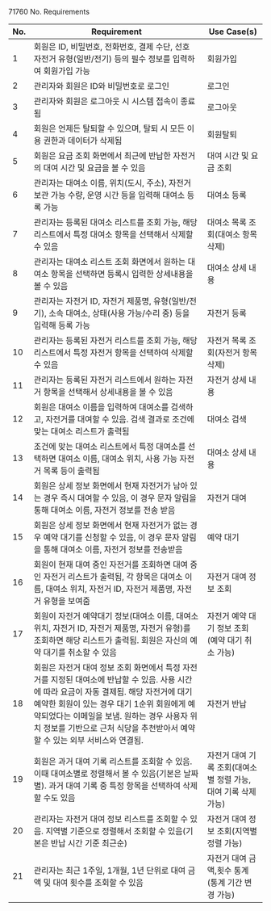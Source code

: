 71760
No.  Requirements         

| No.| Requirement                                                                                               | Use Case(s) |
|----|-----------------------------------------------------------------------------------------------------------|-------------|
| 1  | 회원은 ID, 비밀번호, 전화번호, 결제 수단, 선호 자전거 유형(일반/전기) 등의 필수 정보를 입력하여 회원가입 가능 |      회원가입       |
| 2  | 관리자와 회원은 ID와 비밀번호로 로그인                                                        |      로그인       |
| 3  | 관리자와 회원은 로그아웃 시 시스템 접속이 종료됨                                              |      로그아웃       |
| 4  | 회원은 언제든 탈퇴할 수 있으며, 탈퇴 시 모든 이용 권한과 데이터가 삭제됨                               |      회원탈퇴       |
| 5  | 회원은 요금 조회 화면에서 최근에 반납한 자전거의 대여 시간 및 요금을 볼 수 있음                                             |      대여 시간 및 요금 조회       |
| 6  | 관리자는 대여소 이름, 위치(도시, 주소), 자전거 보관 가능 수량, 운영 시간 등을 입력해 대여소 등록 가능  |      대여소 등록       |
| 7  | 관리자는 등록된 대여소 리스트를 조회 가능, 해당 리스트에서 특정 대여소 항목을 선택해서 삭제할 수 있음    |   대여소 목록 조회(대여소 항목 삭제) |
| 8  | 관리자는 대여소 리스트 조회 화면에서 원하는 대여소 항목을 선택하면 등록시 입력한 상세내용을 볼 수 있음 |      대여소 상세 내용       |
| 9 | 관리자는 자전거 ID, 자전거 제품명, 유형(일반/전기), 소속 대여소, 상태(사용 가능/수리 중) 등을 입력해 등록 가능 |      자전거 등록       |
| 10 | 관리자는 등록된 자전거 리스트를 조회 가능, 해당 리스트에서 특정 자전거 항목을 선택하여 삭제할 수 있음  |    자전거 목록 조회(자전거 항목 삭제)      |
| 11 | 관리자는 등록된 자전거 리스트에서 원하는 자전거 항목을 선택해서 상세내용을 볼 수 있음                           |      자전거 상세 내용      |
| 12 | 회원은 대여소 이름을 입력하여 대여소를 검색하고, 자전거를 대여할 수 있음. 검색 결과로 조건에 맞는 대여소 리스트가 출력됨  |      대여소 검색       |
| 13 | 조건에 맞는 대여소 리스트에서 특정 대여소를 선택하면 대여소 이름, 대여소 위치, 사용 가능 자전거 목록 등이 출력됨         |  대여소 상세 내용       |
| 14 | 회원은 상세 정보 화면에서 현재 자전거가 남아 있는 경우 즉시 대여할 수 있음, 이 경우 문자 알림을 통해 대여소 이름, 자전거 정보를 전송 받음 | 자전거 대여             |
| 15 | 회원은 상세 정보 화면에서 현재 자전거가 없는 경우 예약 대기를 신청할 수 있음, 이 경우 문자 알림을 통해 대여소 이름, 자전거 정보를 전송받음 | 예약 대기             |
| 16 | 회원이 현재 대여 중인 자전거를 조회하면 대여 중인 자전거 리스트가 출력됨, 각 항목은 대여소 이름, 대여소 위치, 자전거 ID, 자전거 제품명, 자전거 유형을 보여줌 | 자전거 대여 정보 조회            |
| 17 | 회원이 자전거 예약대기 정보(대여소 이름, 대여소 위치, 자전거 ID, 자전거 제품명, 자전거 유형)를 조회하면 해당 리스트가 출력됨. 회원은 자신의 예약 대기를 취소할 수 있음  | 자전거 예약 대기 정보 조회(예약 대기 취소 가능)            |
| 18 | 회원은 자전거 대여 정보 조회 화면에서 특정 자전거를 지정된 대여소에 반납할 수 있음. 사용 시간에 따라 요금이 자동 결제됨. 해당 자전거에 대기 예약한 회원이 있는 경우 대기 1순위 회원에게 예약되었다는 이메일을 보냄. 원하는 경우 사용자 위치 정보를 기반으로 근처 식당을 추천받아서 예약할 수 있는 외부 서비스와 연결됨.                  |       자전거 반납     |
| 19 | 회원은 과거 대여 기록 리스트를 조회할 수 있음. 이때 대여소별로 정렬해서 볼 수 있음(기본은 날짜별). 과거 대여 기록 중 특정 항목을 선택하여 삭제할 수도 있음                                                        |     자전거 대여 기록 조회(대여소별 정렬 가능, 대여 기록 삭제 가능)        |
| 20 | 관리자는 자전거 대여 정보 리스트를 조회할 수 있음. 지역별 기준으로 정렬해서 조회할 수 있음(기본은 반납 시간 기준 최근순)                                                   |     자전거 대여 정보 조회(지역별 정렬 가능)    |
| 21 | 관리자는 최근 1주일, 1개월, 1년 단위로 대여 금액 및 대여 횟수를 조회할 수 있음                       |        자전거 대여 금액,횟수 통계 (통계 기간 변경 가능)     |

